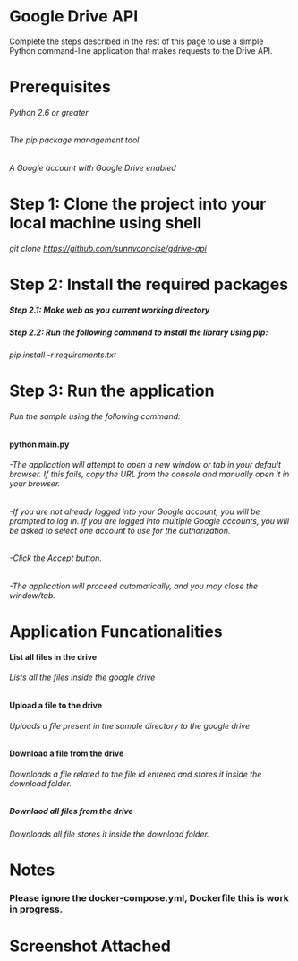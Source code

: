# Google Drive API
Complete the steps described in the rest of this page to use a simple Python command-line application that makes requests to the Drive API.
# Prerequisites
###### Python 2.6 or greater
###### The pip package management tool
###### A Google account with Google Drive enabled
# Step 1: Clone the project into your local machine using shell
###### git clone https://github.com/sunnyconcise/gdrive-api
# Step 2: Install the required packages
##### Step 2.1: Make web as you current working directory
##### Step 2.2: Run the following command to install the library using pip:
###### pip install -r requirements.txt
# Step 3: Run the application
###### Run the sample using the following command: 
#### python main.py
###### -The application will attempt to open a new window or tab in your default browser. If this fails, copy the URL from the console and manually open it in your browser.
###### -If you are not already logged into your Google account, you will be prompted to log in. If you are logged into multiple Google accounts, you will be asked to select one account to use for the authorization.
###### -Click the Accept button.
###### -The application will proceed automatically, and you may close the window/tab.

# Application Funcationalities
#### List all files in the drive
######  Lists all the files inside the google drive
#### Upload a file to the drive
######  Uploads a file present in the sample directory to the google drive
#### Download a file from the drive
######      Downloads a file related to the file id entered and stores it inside the download folder.
##### Downlaod all files from the drive
######      Downloads all file stores it inside the download folder.

# Notes
### Please ignore the docker-compose.yml, Dockerfile this is work in progress.


# Screenshot Attached 
